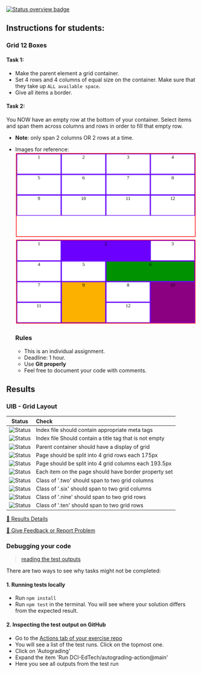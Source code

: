 [![Status overview badge](../../blob/badges/.github/badges/autograding-solution/badge.svg)](#results)
## Instructions for students:

### Grid 12 Boxes

#### Task 1:

*   Make the parent element a grid container.
*   Set 4 rows and 4 columns of equal size on the container. Make sure that they take up `ALL available space`.
*   Give all items a border.

#### Task 2:

You NOW have an empty row at the bottom of your container. Select items and span them across columns and rows in order to fill that empty row.

* **Note**: only span 2 columns OR 2 rows at a time.

*   Images for reference:
    ![task1](/images/task1.png)
    ![task2](/images/example_task2.png)

    ### Rules

    -   This is an individual assignment.
    -   Deadline: 1 hour.
    -   Use **Git properly**
    -   Feel free to document your code with comments.

[//]: # (autograding info start)
## Results


### UIB - Grid Layout

|                 Status                  | Check                                                                                    |
| :-------------------------------------: | :--------------------------------------------------------------------------------------- |
| ![Status](../../blob/badges/.github/badges/autograding-solution/status0.svg) | Index file should contain appropriate meta tags |
| ![Status](../../blob/badges/.github/badges/autograding-solution/status1.svg) | Index file Should contain a title tag that is not empty |
| ![Status](../../blob/badges/.github/badges/autograding-solution/status2.svg) | Parent container should have a display of grid |
| ![Status](../../blob/badges/.github/badges/autograding-solution/status3.svg) | Page should be split into 4 grid rows each 175px |
| ![Status](../../blob/badges/.github/badges/autograding-solution/status4.svg) | Page should be split into 4 grid columns each 193.5px |
| ![Status](../../blob/badges/.github/badges/autograding-solution/status5.svg) | Each item on the page should have border property set |
| ![Status](../../blob/badges/.github/badges/autograding-solution/status6.svg) | Class of '.two' should span to two grid columns |
| ![Status](../../blob/badges/.github/badges/autograding-solution/status7.svg) | Class of '.six' should span to two grid columns |
| ![Status](../../blob/badges/.github/badges/autograding-solution/status8.svg) | Class of '.nine' should span to two grid rows |
| ![Status](../../blob/badges/.github/badges/autograding-solution/status9.svg) | Class of '.ten' should span to two grid rows |



[🔬 Results Details](https://github.com/DigitalCareerInstitute/UIB-layout-grid/actions)

[📢 Give Feedback or Report Problem](https://docs.google.com/forms/d/e/1FAIpQLSfS8wPh6bCMTLF2wmjiE5_UhPiOEnubEwwPLN_M8zTCjx5qbg/viewform?usp=pp_url&entry.652569746=UIB-layout-grid&entry.2115011968=https%3A%2F%2Fgithub.com%2FDigitalCareerInstitute%2FUIB-layout-grid)

### Debugging your code
> [reading the test outputs](https://github.com/DCI-EdTech/autograding-setup/wiki/Reading-test-outputs)

There are two ways to see why tasks might not be completed:
#### 1. Running tests locally
- Run `npm install`
- Run `npm test` in the terminal. You will see where your solution differs from the expected result.

#### 2. Inspecting the test output on GitHub
- Go to the [Actions tab of your exercise repo](https://github.com/DigitalCareerInstitute/UIB-layout-grid/actions)
- You will see a list of the test runs. Click on the topmost one.
- Click on 'Autograding'
- Expand the item 'Run DCI-EdTech/autograding-action@main'
- Here you see all outputs from the test run

[//]: # (autograding info end)